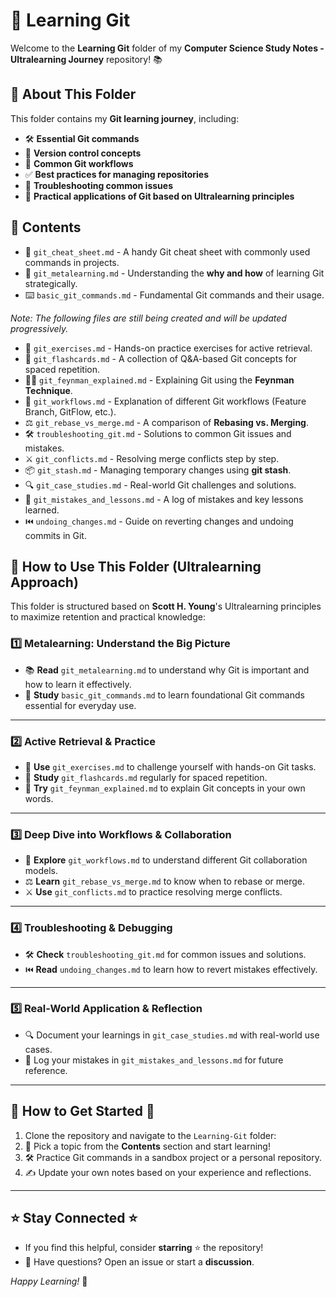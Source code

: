 # 🚀 Learning Git

Welcome to the **Learning Git** folder of my **Computer Science Study Notes - Ultralearning Journey** repository! 📚

## 📌 About This Folder

This folder contains my **Git learning journey**, including:

- 🛠️ **Essential Git commands**
- 📂 **Version control concepts**
- 🔄 **Common Git workflows**
- ✅ **Best practices for managing repositories**
- 🧐 **Troubleshooting common issues**
- 🎯 **Practical applications of Git based on Ultralearning principles**

## 📖 Contents

- 📜 `git_cheat_sheet.md` - A handy Git cheat sheet with commonly used commands in projects.
- 🧠 `git_metalearning.md` - Understanding the **why and how** of learning Git strategically.
- ⌨️ `basic_git_commands.md` - Fundamental Git commands and their usage.

*Note: The following files are still being created and will be updated progressively.*

- 🎯 `git_exercises.md` - Hands-on practice exercises for active retrieval.
- 🔁 `git_flashcards.md` - A collection of Q&A-based Git concepts for spaced repetition.
- 🧑‍🏫 `git_feynman_explained.md` - Explaining Git using the **Feynman Technique**.
- 🌿 `git_workflows.md` - Explanation of different Git workflows (Feature Branch, GitFlow, etc.).
- ⚖️ `git_rebase_vs_merge.md` - A comparison of **Rebasing vs. Merging**.
- 🛠️ `troubleshooting_git.md` - Solutions to common Git issues and mistakes.
- ⚔ `git_conflicts.md` - Resolving merge conflicts step by step.
- 📦 `git_stash.md` - Managing temporary changes using **git stash**.
- 🔍 `git_case_studies.md` - Real-world Git challenges and solutions.
- 🤔 `git_mistakes_and_lessons.md` - A log of mistakes and key lessons learned.
- ⏮️ `undoing_changes.md` - Guide on reverting changes and undoing commits in Git.

## 🎯 How to Use This Folder (Ultralearning Approach)

This folder is structured based on **Scott H. Young**'s Ultralearning principles to maximize retention and practical knowledge:

### 1️⃣ Metalearning: Understand the Big Picture

- 📚 **Read** `git_metalearning.md` to understand why Git is important and how to learn it effectively.
- 📖 **Study** `basic_git_commands.md` to learn foundational Git commands essential for everyday use.

---

### 2️⃣ Active Retrieval & Practice

- 🎯 **Use** `git_exercises.md` to challenge yourself with hands-on Git tasks.
- 🔁 **Study** `git_flashcards.md` regularly for spaced repetition.
- 📝 **Try** `git_feynman_explained.md` to explain Git concepts in your own words.

---

### 3️⃣ Deep Dive into Workflows & Collaboration

- 🌱 **Explore** `git_workflows.md` to understand different Git collaboration models.
- ⚖️ **Learn** `git_rebase_vs_merge.md` to know when to rebase or merge.
- ⚔️ **Use** `git_conflicts.md` to practice resolving merge conflicts.

---

### 4️⃣ Troubleshooting & Debugging

- 🛠️ **Check** `troubleshooting_git.md` for common issues and solutions.
- ⏮️ **Read** `undoing_changes.md` to learn how to revert mistakes effectively.

---

### 5️⃣ Real-World Application & Reflection

- 🔍 Document your learnings in `git_case_studies.md` with real-world use cases.
- 💭 Log your mistakes in `git_mistakes_and_lessons.md` for future reference.

---

## 📂 How to Get Started 🚀

1. Clone the repository and navigate to the `Learning-Git` folder:
2. 📖 Pick a topic from the **Contents** section and start learning!
3. 🛠️ Practice Git commands in a sandbox project or a personal repository.
4. ✍️ Update your own notes based on your experience and reflections.

---

## ⭐️ Stay Connected ⭐️

- If you find this helpful, consider **starring** ⭐️ the repository!
- 💬 Have questions? Open an issue or start a **discussion**.

*Happy Learning!* 🚀

